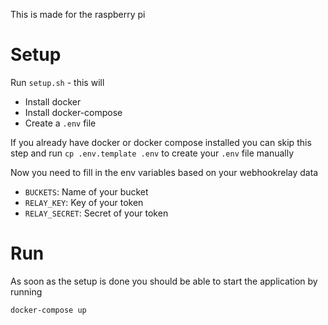 This is made for the raspberry pi

# Setup

Run `setup.sh` - this will
* Install docker
* Install docker-compose
* Create a `.env` file

If you already have docker or docker compose installed you can skip this step and run `cp .env.template .env` to create your `.env` file manually

Now you need to fill in the env variables based on your webhookrelay data
* `BUCKETS`: Name of your bucket
* `RELAY_KEY`: Key of your token
*  `RELAY_SECRET`: Secret of your token

# Run

As soon as the setup is done you should be able to start the application by running

```
docker-compose up
```